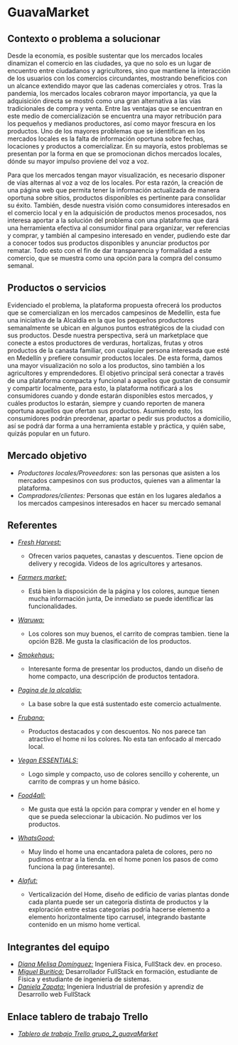 
# GuavaMarket

## Contexto o problema a solucionar

Desde la economía, es posible sustentar que los mercados locales dinamizan el comercio en las ciudades, ya que no solo es un lugar de encuentro entre ciudadanos y agricultores, sino que mantiene la interacción de los usuarios con los comercios circundantes, mostrando beneficios con un alcance extendido mayor que las cadenas comerciales y otros. Tras la pandemia, los mercados locales cobraron mayor importancia, ya que la adquisición directa se mostró como una gran alternativa a las vías tradicionales de compra y venta. Entre las ventajas que se encuentran en este medio de comercialización se encuentra una mayor retribución para los pequeños y medianos productores, así como mayor frescura en los productos. Uno de los mayores problemas que se identifican en los mercados locales es la falta de información oportuna sobre fechas, locaciones y productos a comercializar. En su mayoría, estos problemas se presentan por la forma en que se promocionan dichos mercados locales, dónde su mayor impulso proviene del voz a voz.

Para que los mercados tengan mayor visualización, es necesario disponer de vías alternas al voz a voz de los locales. Por esta razón, la creación de una página web que permita tener la información actualizada de manera oportuna sobre sitios, productos disponibles es pertinente para consolidar su éxito. También, desde nuestra visión como consumidores interesados en el comercio local y en la adquisición de productos menos procesados, nos interesa aportar a la solución del problema con una plataforma que dará una herramienta efectiva al consumidor final para organizar, ver referencias y comprar, y también al campesino interesado en vender, pudiendo este dar a conocer todos sus productos disponibles y anunciar productos por rematar. Todo esto con el fin de dar transparencia y formalidad a este comercio, que se muestra como una opción para la compra del consumo semanal.

## Productos o servicios

Evidenciado el problema, la plataforma propuesta ofrecerá los productos que se comercializan en los mercados campesinos de Medellín, esta fue una iniciativa de la Alcaldía en la que los pequeños productores semanalmente se ubican en algunos puntos estratégicos de la ciudad con sus productos. Desde nuestra perspectiva, será un marketplace que conecte a estos productores de verduras, hortalizas, frutas y otros productos de la canasta familiar, con cualquier persona interesada que esté en Medellín y prefiere consumir productos locales. De esta forma, damos una mayor visualización no solo a los productos, sino también a los agricultores y emprendedores. El objetivo principal será conectar a través de una plataforma compacta y funcional a aquellos que gustan de consumir y compartir localmente, para esto, la plataforma notificará a los consumidores cuando y donde estarán disponibles estos mercados, y cuáles productos lo estarán, siempre y cuando reporten de manera oportuna aquellos que ofertan sus productos. Asumiendo esto, los consumidores podrán preordenar, apartar o pedir sus productos a domicilio, así se podrá dar forma a una herramienta estable y práctica, y quién sabe, quizás popular en un futuro.

## Mercado objetivo

* *Productores locales/Proveedores:* son las personas que asisten a los mercados campesinos con sus productos, quienes van a alimentar la plataforma.
* *Compradores/clientes:* Personas que están en los lugares aledaños a los mercados campesinos interesados en hacer su mercado semanal

## Referentes

* *<a href="www.freshharvestga.com/">Fresh Harvest:</a>*
  * Ofrecen varios paquetes, canastas y descuentos. Tiene opcion de delivery y recogida. Videos de los agricultores y artesanos.

* *<a href="www.dallasfarmersmarket.org/">Farmers market:</a>*

  * Está bien la disposición de la página y los colores, aunque tienen mucha información junta, De inmediato se puede identificar las funcionalidades.

* *<a href="www.waruwa.com/">Waruwa:</a>*

  * Los colores son muy buenos, el carrito de compras tambien. tiene la opción B2B. Me gusta la clasificación de los productos.

* *<a href="www.smokehaus.com.au/">Smokehaus:</a>*

  * Interesante forma de presentar los productos, dando un diseño de home compacto, una descripción de productos tentadora.

* *<a href="www.compralocal.medellindigital.gov.co/">Pagina de la alcaldía:</a>*

  * La base sobre la que está sustentado este comercio actualmente.

* *<a href="www.co.frubana.com/bog/">Frubana:</a>*

  * Productos destacados y con descuentos. No nos parece tan atractivo el home ni los colores. No esta tan enfocado al mercado local.

* *<a href="www.veganessentials.com/">Vegan ESSENTIALS:</a>*

  * Logo simple y compacto, uso de colores sencillo y coherente, un carrito de compras y un home básico.

* *<a href="www.food4all.com/">Food4all:</a>*

  * Me gusta que está la opción para comprar y vender en el home y que se pueda seleccionar la ubicación. No pudimos ver los productos.

* *<a href="www.sourcewhatsgood.com/">WhatsGood:</a>*

  * Muy lindo el home una encantadora paleta de colores, pero no pudimos entrar a la tienda. en el home ponen los pasos de como funciona la pag (interesante).

* *<a href="www.alafut.qc.ca/en/">Alafut:</a>*

  * Verticalización del Home, diseño de edificio de varias plantas donde cada planta puede ser un categoría distinta de productos y la exploración entre estas categorías podría hacerse elemento a elemento horizontalmente tipo carrusel, integrando bastante contenido en un mismo home vertical.

## Integrantes del equipo

* *<a href="https://www.linkedin.com/in/diana-melisa-dom%C3%ADnguez-g%C3%B3mez-aa956659/">Diana Melisa Domínguez:</a>* Ingeniera Física, FullStack dev. en proceso.
* *<a href="https://www.linkedin.com/in/miguel-antonio-buritica-vargas-74693a219/" >Miguel Buriticá:</a>* Desarrollador FullStack en formación, estudiante de Física y estudiante de ingeniería de sistemas.
* *<a href="https://www.linkedin.com/in/danielazapatasosa/" >Daniela Zapata:</a>* Ingeniera Industrial de profesión y aprendiz de Desarrollo web FullStack

## Enlace tablero de trabajo Trello
* *<a href="https://trello.com/b/OCkDLuqw/grupo-2-guava-market">Tablero de trabajo Trello grupo_2_guavaMarket</a>*
